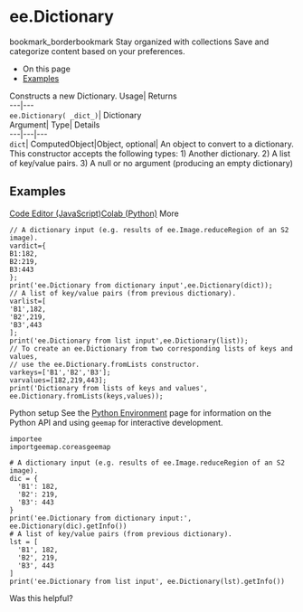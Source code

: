  
#  ee.Dictionary 
bookmark_borderbookmark Stay organized with collections  Save and categorize content based on your preferences.
  * On this page
  * [Examples](https://developers.google.com/earth-engine/apidocs/ee-dictionary#examples)


Constructs a new Dictionary. 
Usage| Returns  
---|---  
`ee.Dictionary( _dict_)`| Dictionary  
Argument| Type| Details  
---|---|---  
`dict`| ComputedObject|Object, optional| An object to convert to a dictionary. This constructor accepts the following types: 1) Another dictionary. 2) A list of key/value pairs. 3) A null or no argument (producing an empty dictionary)  
## Examples
[Code Editor (JavaScript)](https://developers.google.com/earth-engine/apidocs/ee-dictionary#code-editor-javascript-sample)[Colab (Python)](https://developers.google.com/earth-engine/apidocs/ee-dictionary#colab-python-sample) More
```
// A dictionary input (e.g. results of ee.Image.reduceRegion of an S2 image).
vardict={
B1:182,
B2:219,
B3:443
};
print('ee.Dictionary from dictionary input',ee.Dictionary(dict));
// A list of key/value pairs (from previous dictionary).
varlist=[
'B1',182,
'B2',219,
'B3',443
];
print('ee.Dictionary from list input',ee.Dictionary(list));
// To create an ee.Dictionary from two corresponding lists of keys and values,
// use the ee.Dictionary.fromLists constructor.
varkeys=['B1','B2','B3'];
varvalues=[182,219,443];
print('Dictionary from lists of keys and values',
ee.Dictionary.fromLists(keys,values));
```
Python setup
See the [ Python Environment](https://developers.google.com/earth-engine/guides/python_install) page for information on the Python API and using `geemap` for interactive development.
```
importee
importgeemap.coreasgeemap
```
```
# A dictionary input (e.g. results of ee.Image.reduceRegion of an S2 image).
dic = {
  'B1': 182,
  'B2': 219,
  'B3': 443
}
print('ee.Dictionary from dictionary input:', ee.Dictionary(dic).getInfo())
# A list of key/value pairs (from previous dictionary).
lst = [
  'B1', 182,
  'B2', 219,
  'B3', 443
]
print('ee.Dictionary from list input', ee.Dictionary(lst).getInfo())
```

Was this helpful?
